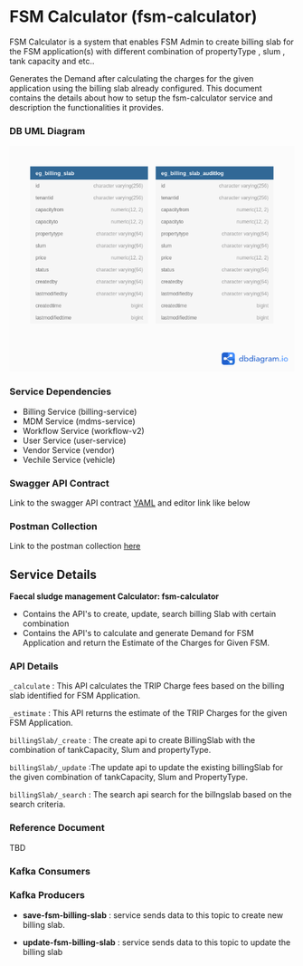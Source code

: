 # FSM Calculator (fsm-calculator)

FSM Calculator is a system that enables FSM Admin to create billing slab for the FSM application(s) with different combination of propertyType , slum , tank capacity and etc..

Generates the Demand after calculating the charges for the given application using the billing slab already configured. This document contains the details about how to setup the fsm-calculator service and description the functionalities it provides.   

### DB UML Diagram

![plot](./fsm-calculator.png)

### Service Dependencies

- Billing Service (billing-service)
- MDM Service (mdms-service)
- Workflow Service (workflow-v2)
- User Service (user-service)
- Vendor Service (vendor)
- Vechile Service (vehicle)


### Swagger API Contract

Link to the swagger API contract [YAML](https://editor.swagger.io/?url=https://raw.githubusercontent.com/upyog/UPYOG/master/municipal-services/docs/fsm/Fsm_Apply_Contract.yaml#!/) and editor link like below


### Postman Collection
Link to the postman collection [here](https://api.postman.com/collections/23419225-e6643a11-d625-4e0d-9be6-3e33322d2aa3?access_key=PMAT-01GW49YT1843WB8ZS4V94R8BYB)


## Service Details

**Faecal sludge management Calculator: fsm-calculator**

- Contains the API's to create, update, search billing Slab with certain combination
- Contains the API's to calculate and generate Demand for FSM Application and return the Estimate of the Charges for Given FSM.



### API Details

`_calculate` : This API calculates the TRIP Charge fees based on the billing slab identified for FSM Application.

`_estimate` : This API returns the estimate of the TRIP Charges for the given FSM Application.

`billingSlab/_create` : The create api to create BillingSlab with the combination of tankCapacity, Slum and propertyType.

`billingSlab/_update`  :The update api to update the existing billingSlab for the given combination of tankCapacity, Slum and PropertyType.

`billingSlab/_search` : The search api search for the billngslab based on the search criteria.


### Reference Document
TBD


### Kafka Consumers


### Kafka Producers
- **save-fsm-billing-slab** : service sends data to this topic to create new billing slab.


- **update-fsm-billing-slab** : service sends data to this topic to update the billing slab
